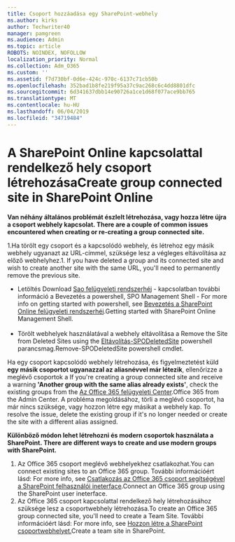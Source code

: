 ```yaml
---
title: Csoport hozzáadása egy SharePoint-webhely
ms.author: kirks
author: Techwriter40
manager: pamgreen
ms.audience: Admin
ms.topic: article
ROBOTS: NOINDEX, NOFOLLOW
localization_priority: Normal
ms.collection: Adm_O365
ms.custom: ''
ms.assetid: f7d730bf-0d6e-424c-970c-6137c71cb50b
ms.openlocfilehash: 352bad1b8fe219f95a37c9ac268c6c4dd8801dfc
ms.sourcegitcommit: 6d341637dbb14e90726a1ce1d68f077ace9bb765
ms.translationtype: MT
ms.contentlocale: hu-HU
ms.lasthandoff: 06/04/2019
ms.locfileid: "34719484"
---
```

# <a name="create-group-connected-site-in-sharepoint-online"></a><span data-ttu-id="f01a9-102">A SharePoint Online kapcsolattal rendelkező hely csoport létrehozása</span><span class="sxs-lookup"><span data-stu-id="f01a9-102">Create group connected site in SharePoint Online</span></span>

<p><span data-ttu-id="f01a9-103"><strong>Van néhány általános problémát észlelt létrehozása, vagy hozza létre újra a csoport webhely kapcsolat.&nbsp;</strong></span><span class="sxs-lookup"><span data-stu-id="f01a9-103"><strong>There are a couple of common issues encountered when creating or re-creating a group connected site.&nbsp;</strong></span></span></p>  <p><span data-ttu-id="f01a9-104">1.Ha törölt egy csoport és a kapcsolódó webhely, és létrehoz egy másik webhely ugyanazt az URL-címmel, szüksége lesz a végleges eltávolítása az előző webhelyhez.</span><span class="sxs-lookup"><span data-stu-id="f01a9-104">1. If you have deleted a group and its connected site and wish to create another site with the same URL, you'll need to permanently remove the previous site.</span></span></p>  <ul>  <li><span data-ttu-id="f01a9-105">Letöltés <a title="Sao felügyeleti rendszerhéj</span><span class="sxs-lookup"><span data-stu-id="f01a9-105">Download <a title="SPO Management Shell</span></span>" href="https://support.office.com/en-ie/article/introduction-to-the-sharepoint-online-management-shell-c16941c3-19b4-4710-8056-34c034493429"><span data-ttu-id="f01a9-106">Sao felügyeleti rendszerhéj</a> - kapcsolatban további információ a Bevezetés a powershell, <a title="Bevezetés a SharePoint Online felügyeleti rendszerhéj</span><span class="sxs-lookup"><span data-stu-id="f01a9-106">SPO Management Shell</a> - For more info on getting started with powershell, see <a title="Getting started with SharePoint Online Management Shell</span></span>" href="https://docs.microsoft.com/en-us/powershell/module/sharepoint-online/remove-sposite?view=sharepoint-ps"><span data-ttu-id="f01a9-107">Bevezetés a SharePoint Online felügyeleti rendszerhéj</a>.</span><span class="sxs-lookup"><span data-stu-id="f01a9-107">Getting started with SharePoint Online Management Shell</a>.</span></span> <br /><br /></li>  <li><span data-ttu-id="f01a9-108">Törölt webhelyek használatával a webhely eltávolítása a <a title="eltávolítása-SPODeletedSite</span><span class="sxs-lookup"><span data-stu-id="f01a9-108">Remove the Site from Deleted Sites using the <a title="Remove-SPODeletedSite</span></span>" href="https://docs.microsoft.com/en-us/powershell/module/sharepoint-online/remove-sposite?view=sharepoint-ps"><span data-ttu-id="f01a9-109">Eltávolítás-SPODeletedSite</a> powershell parancsmag.</span><span class="sxs-lookup"><span data-stu-id="f01a9-109">Remove-SPODeletedSite</a> powershell cmdlet.</span></span></li>  </ul>  <p><span data-ttu-id="f01a9-110">Ha egy csoport kapcsolódó webhely létrehozása, és figyelmeztetést küld <strong>egy másik csoportot ugyanazzal az aliasnévvel már létezik</strong>, ellenőrizze a meglévő csoportok a <a title="Office 365 felügyeleti Center</span><span class="sxs-lookup"><span data-stu-id="f01a9-110">If you're creating a group connected site and receive a warning <strong>'Another group with the same alias already exists'</strong>, check the existing groups from the <a title="Office 365 from the Admin Center</span></span>" href="https://admin.microsoft.com/Adminportal/Home?source=applauncher#/groups"><span data-ttu-id="f01a9-111">Az Office 365 felügyeleti Center</a>.</span><span class="sxs-lookup"><span data-stu-id="f01a9-111">Office 365 from the Admin Center</a>.</span></span> <span data-ttu-id="f01a9-112">A probléma megoldásához, törli a meglévő csoportot, ha már nincs szüksége, vagy hozzon létre egy másikat a webhely kap.&nbsp;</span><span class="sxs-lookup"><span data-stu-id="f01a9-112">To resolve the issue, delete the existing group if it's no longer needed or create the site with a different alias assigned.&nbsp;</span></span></p>  <p><span data-ttu-id="f01a9-113"><strong>Különböző módon lehet létrehozni és modern csoportok használata a SharePoint.&nbsp;</strong></span><span class="sxs-lookup"><span data-stu-id="f01a9-113"><strong>There are different ways to create and use modern groups with SharePoint.&nbsp;</strong></span></span></p>  <ol>  <li><span data-ttu-id="f01a9-114">Az Office 365 csoport meglévő webhelyekhez csatlakozhat.</span><span class="sxs-lookup"><span data-stu-id="f01a9-114">You can connect existing sites to an Office 365 group.</span></span> <span data-ttu-id="f01a9-115">További információért lásd: <a title="az Office 365 csoport segítségével a SharePoint felhasználói ineterface csatlakozás</span><span class="sxs-lookup"><span data-stu-id="f01a9-115">For more info, see <a title="Connect an Office 365 group using the SharePoint user ineterface</span></span>" href="https://docs.microsoft.com/en-us/sharepoint/dev/transform/modernize-connect-to-office365-group#connect-an-office-365-group-using-the-sharepoint-user-interface"><span data-ttu-id="f01a9-116">Csatlakozás az Office 365 csoport segítségével a SharePoint felhasználói ineterface</a>.</span><span class="sxs-lookup"><span data-stu-id="f01a9-116">Connect an Office 365 group using the SharePoint user ineterface</a>.</span></span></li>  <li><span data-ttu-id="f01a9-117">Az Office 365 csoport kapcsolattal rendelkező hely létrehozásához szüksége lesz a csoportwebhely létrehozása.</span><span class="sxs-lookup"><span data-stu-id="f01a9-117">To create an Office 365 group connected site, you'll need to create a Team Site.</span></span> <span data-ttu-id="f01a9-118">További információért lásd: <a title="a SharePoint csoportwebhelyet létrehozása</span><span class="sxs-lookup"><span data-stu-id="f01a9-118">For more info, see <a title="Create a team site in SharePoint</span></span>" href="https://support.office.com/en-us/article/create-a-team-site-in-sharepoint-ef10c1e7-15f3-42a3-98aa-b5972711777d"><span data-ttu-id="f01a9-119">Hozzon létre a SharePoint csoportwebhelyet.</a></span><span class="sxs-lookup"><span data-stu-id="f01a9-119">Create a team site in SharePoint.</a></span></span></li>  </ol>

